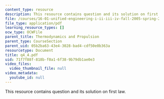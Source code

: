 ```yaml
---
content_type: resource
description: This resource contains question and its solution on first law.
file: /courses/16-01-unified-engineering-i-ii-iii-iv-fall-2005-spring-2006/71f7f88f818bf0a16f389b79db1ae0e3_q4_4.pdf
file_type: application/pdf
learning_resource_types: []
ocw_type: OCWFile
parent_title: Thermodynamics and Propulsion
parent_type: CourseSection
parent_uid: 05b2ba63-43e4-3028-bad4-cdf50e0b363a
resourcetype: Document
title: q4_4.pdf
uid: 71f7f88f-818b-f0a1-6f38-9b79db1ae0e3
video_files:
  video_thumbnail_file: null
video_metadata:
  youtube_id: null
---
```

This resource contains question and its solution on first law.

